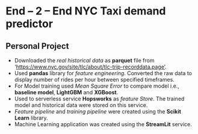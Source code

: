 # End – 2 – End NYC Taxi demand predictor
## Personal Project
- Downloaded the *real historical data* as **parquet** file from ‘https://www.nyc.gov/site/tlc/about/tlc-trip-recorddata.page’.
- Used **pandas** library for *feature engineering*. Converted the raw data to display number of rides per hour
between specified timeframes.
- For Model training used *Mean Square Error* to compare model i.e., **baseline model**, **LightGBM** and
**XGBoost**.
- Used to serverless service **Hopsworks** as *feature Store*. The trained model and historical data were stored on
this service.
- *Feature pipeline* and *training pipeline* were created using the **Scikit Learn** library.
- Machine Learning application was created using the **StreamLit** service.
